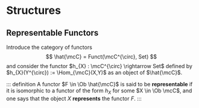 # Structures

## Representable Functors

Introduce the category of functors
$$
    \hat{\mcC} = Funct(\mcC^{\circ}, Set)
$$
and consider the functor $h_{X} : \mcC^{\circ} \rightarrow Set$ defined by $h_{X}(Y^{\circ}) := \Hom_{\mcC}(X,Y)$ as an object of $\hat{\mcC}$.

::: definition
A functor $F \in \Ob \hat{\mcC}$ is said to be __representable__ if it is isomorphic to a functor of the form $h_{X}$ for some $X \in \Ob \mcC$, and one says that the object $X$ __represents__ the functor $F$.
:::

